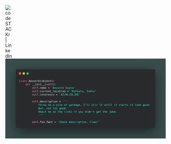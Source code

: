 [<img align="left" alt="codeSTACKr | LinkedIn" width="22px" src="https://cdn.jsdelivr.net/npm/simple-icons@v3/icons/linkedin.svg" />][linkedin]

<br />

![description](https://github.com/gittygupta/gittygupta/blob/main/des.jpg)

<!---
```python
- 🔭 I’m currently working on ...
- 🌱 I’m currently learning ...
- 👯 I’m looking to collaborate on ...
- 🤔 I’m looking for help with ...
- 💬 Ask me about ...
- 📫 How to reach me: ...
- 😄 Pronouns: ...
- ⚡ Fun fact: ...
```
[![Aousnik's github stats](https://github-readme-stats.vercel.app/api?username=gittygupta&count_private=true&show_icons=true&theme=dracula&hide=stars,contribs)](https://github.com/anuraghazra/github-readme-stats)
-->

[linkedin]: https://linkedin.com/in/aousnik
